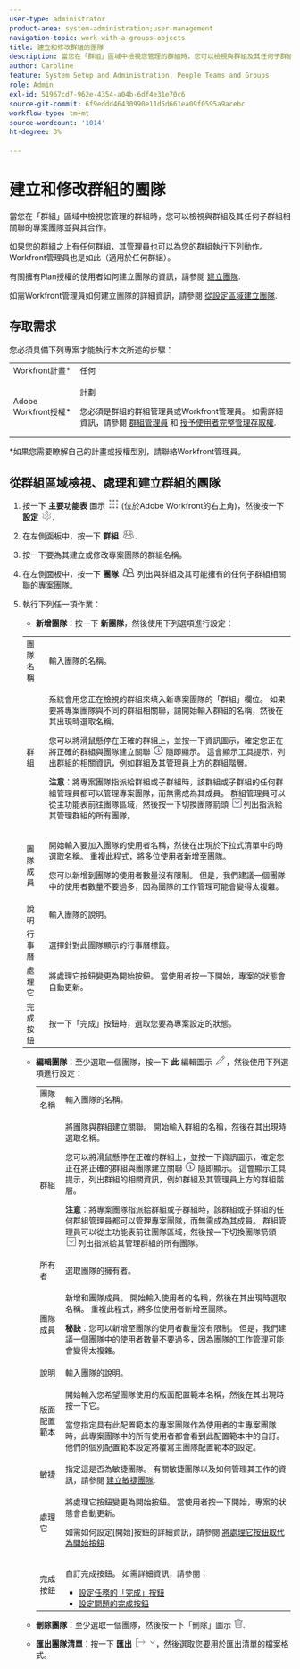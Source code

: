 ```yaml
---
user-type: administrator
product-area: system-administration;user-management
navigation-topic: work-with-a-groups-objects
title: 建立和修改群組的團隊
description: 當您在「群組」區域中檢視您管理的群組時，您可以檢視與群組及其任何子群組相關聯的專案團隊並與其合作。
author: Caroline
feature: System Setup and Administration, People Teams and Groups
role: Admin
exl-id: 51967cd7-962e-4354-a04b-6df4e31e70c6
source-git-commit: 6f9eddd46430990e11d5d661ea09f0595a9acebc
workflow-type: tm+mt
source-wordcount: '1014'
ht-degree: 3%

---
```


# 建立和修改群組的團隊

當您在「群組」區域中檢視您管理的群組時，您可以檢視與群組及其任何子群組相關聯的專案團隊並與其合作。

如果您的群組之上有任何群組，其管理員也可以為您的群組執行下列動作。 Workfront管理員也是如此（適用於任何群組）。

有關擁有Plan授權的使用者如何建立團隊的資訊，請參閱 [建立團隊](../../../people-teams-and-groups/create-and-manage-teams/create-a-team.md).

如需Workfront管理員如何建立團隊的詳細資訊，請參閱 [從設定區域建立團隊](../../../administration-and-setup/add-users/create-and-manage-teams/create-a-team-from-setup.md).

## 存取需求

您必須具備下列專案才能執行本文所述的步驟：

<table style="table-layout:auto"> 
 <col> 
 <col> 
 <tbody> 
  <tr> 
   <td role="rowheader">Workfront計畫*</td> 
   <td>任何</td> 
  </tr> 
  <tr> 
   <td role="rowheader">Adobe Workfront授權*</td> 
   <td> <p>計劃 </p> <p>您必須是群組的群組管理員或Workfront管理員。 如需詳細資訊，請參閱 <a href="../../../administration-and-setup/manage-groups/group-roles/group-administrators.md" class="MCXref xref" data-mc-variable-override="">群組管理員</a> 和 <a href="../../../administration-and-setup/add-users/configure-and-grant-access/grant-a-user-full-administrative-access.md" class="MCXref xref" data-mc-variable-override="">授予使用者完整管理存取權</a>.</p> </td> 
  </tr> 
 </tbody> 
</table>

&#42;如果您需要瞭解自己的計畫或授權型別，請聯絡Workfront管理員。

## 從群組區域檢視、處理和建立群組的團隊

1. 按一下 **主要功能表** 圖示 ![](assets/main-menu-icon.png) (位於Adobe Workfront的右上角)，然後按一下 **設定** ![](assets/gear-icon-settings.png).

1. 在左側面板中，按一下 **群組** ![](assets/groups-icon.png).

1. 按一下要為其建立或修改專案團隊的群組名稱。
1. 在左側面板中，按一下 **團隊** ![](assets/teams.png) 列出與群組及其可能擁有的任何子群組相關聯的專案團隊。

1. 執行下列任一項作業：

   * **新增團隊**：按一下 **新團隊**，然後使用下列選項進行設定：

   <!-- WRITER please check table below. I stripped out wonky conditions-->

   <table style="table-layout:auto"> 
      <col> 
      <col> 
      <tbody> 
       <tr> 
       <td role="rowheader">團隊名稱</td> 
       <td>輸入團隊的名稱。</td> 
       </tr> 
       <tr> 
       <td role="rowheader">群組</td> 
       <td> <p> 系統會用您正在檢視的群組來填入新專案團隊的「群組」欄位。 如果要將專案團隊與不同的群組相關聯，請開始輸入群組的名稱，然後在其出現時選取名稱。</p> <p>您可以將滑鼠懸停在正確的群組上，並按一下資訊圖示，確定您正在將正確的群組與團隊建立關聯 <img src="assets/info-icon.png"> 隨即顯示。 這會顯示工具提示，列出群組的相關資訊，例如群組及其管理員上方的群組階層。</p> <p><b>注意</b>：將專案團隊指派給群組或子群組時，該群組或子群組的任何群組管理員都可以管理專案團隊，而無需成為其成員。 群組管理員可以從主功能表前往團隊區域，然後按一下切換團隊箭頭 <img src="assets/switch-team-icon.png" alt="切換群組圖示"> 列出指派給其管理群組的所有團隊。</p> </td> 
       </tr> 
       <tr> 
       <td role="rowheader">團隊成員</td> 
       <td> <p>開始輸入要加入團隊的使用者名稱，然後在出現於下拉式清單中的時選取名稱。 重複此程式，將多位使用者新增至團隊。</p> <p>您可以新增到團隊的使用者數量沒有限制。 但是，我們建議一個團隊中的使用者數量不要過多，因為團隊的工作管理可能會變得太複雜。</p> </td> 
       </tr> 
       <tr> 
       <td role="rowheader">說明</td> 
       <td>輸入團隊的說明。</td> 
       </tr> 
       <tr> 
       <td role="rowheader">行事曆</td> 
       <td>選擇針對此團隊顯示的行事曆標籤。</td> 
       </tr> 
       <tr> 
       <td role="rowheader">處理它</td> 
       <td>將處理它按鈕變更為開始按鈕。 當使用者按一下開始，專案的狀態會自動更新。</td> 
       </tr> 
       <tr> 
       <td role="rowheader">完成按鈕</td> 
       <td>按一下「完成」按鈕時，選取您要為專案設定的狀態。</td> 
       </tr> 
      </tbody> 
     </table>

   * **編輯團隊**：至少選取一個團隊，按一下 **此** 編輯圖示 ![](assets/edit-icon.png)，然後使用下列選項進行設定：

     <table style="table-layout:auto"> 
      <col> 
      <col> 
      <tbody> 
       <tr> 
       <td role="rowheader">團隊名稱</td> 
       <td>輸入團隊的名稱。</td> 
       </tr> 
       <tr> 
       <td role="rowheader">群組</td> 
       <td> <p>將團隊與群組建立關聯。 開始輸入群組的名稱，然後在其出現時選取名稱。</p> <p>您可以將滑鼠懸停在正確的群組上，並按一下資訊圖示，確定您正在將正確的群組與團隊建立關聯 <img src="assets/info-icon.png"> 隨即顯示。 這會顯示工具提示，列出群組的相關資訊，例如群組及其管理員上方的群組階層。</p> <p><b>注意</b>：將專案團隊指派給群組或子群組時，該群組或子群組的任何群組管理員都可以管理專案團隊，而無需成為其成員。 群組管理員可以從主功能表前往團隊區域，然後按一下切換團隊箭頭 <img src="assets/switch-team-icon.png" alt="切換群組圖示"> 列出指派給其管理群組的所有團隊。</p> </td> 
       </tr> 
       <tr> 
       <td role="rowheader">所有者</td> 
       <td>選取團隊的擁有者。</td> 
       </tr> 
       <tr> 
       <td role="rowheader">團隊成員</td> 
       <td> <p>新增和團隊成員。 開始輸入使用者的名稱，然後在其出現時選取名稱。 重複此程式，將多位使用者新增至團隊。</p> <p><b>秘訣</b>：您可以新增至團隊的使用者數量沒有限制。 但是，我們建議一個團隊中的使用者數量不要過多，因為團隊的工作管理可能會變得太複雜。</p> </td> 
       </tr> 
       <tr> 
       <td role="rowheader">說明</td> 
       <td>輸入團隊的說明。</td> 
       </tr> 
       <tr> 
       <td role="rowheader">版面配置範本</td> 
       <td> <p>開始輸入您希望團隊使用的版面配置範本名稱，然後在其出現時按一下它。</p> <p>當您指定具有此配置範本的專案團隊作為使用者的主專案團隊時，此專案團隊中的所有使用者都會看到此配置範本中的自訂。<br>他們的個別配置範本設定將覆寫主團隊配置範本的設定。 </p> </td> 
       </tr> 
       <tr> 
       <td role="rowheader">敏捷</td> 
       <td>指定這是否為敏捷團隊。 有關敏捷團隊以及如何管理其工作的資訊，請參閱 <a href="../../../agile/get-started-with-agile-in-workfront/create-an-agile-team.md" class="MCXref xref">建立敏捷團隊</a>.</td> 
       </tr> 
       <tr> 
       <td role="rowheader">處理它</td> 
       <td> <p>將處理它按鈕變更為開始按鈕。 當使用者按一下開始，專案的狀態會自動更新。</p> <p>如需如何設定[開始]按鈕的詳細資訊，請參閱 <a href="../../../people-teams-and-groups/create-and-manage-teams/work-on-it-button-to-start-button.md" class="MCXref xref">將處理它按鈕取代為開始按鈕</a>.</p> </td> 
       </tr> 
       <tr> 
       <td role="rowheader">完成按鈕</td> 
       <td> <p>自訂完成按鈕。 如需詳細資訊，請參閱：</p> 
       <ul> 
       <li><a href="../../../people-teams-and-groups/create-and-manage-teams/configure-the-done-button-for-tasks.md" class="MCXref xref">設定任務的「完成」按鈕</a> </li> 
       <li><a href="../../../people-teams-and-groups/create-and-manage-teams/configure-the-done-button-for-issues.md" class="MCXref xref">設定問題的完成按鈕</a> </li> 
       </ul> </td> 
       </tr> 
      </tbody> 
     </table>

   * **刪除團隊**：至少選取一個團隊，然後按一下「刪除」圖示 ![](assets/delete.png).
   * **匯出團隊清單**：按一下 **匯出** ![](assets/export.png)，然後選取您要用於匯出清單的檔案格式。
